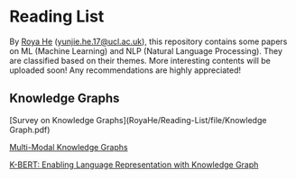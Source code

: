 # Reading List
By [Roya He](https://royahe.github.io) (yunjie.he.17@ucl.ac.uk), this repository contains some papers on ML (Machine Learning) and NLP (Natural Language Processing). They are classified based on their themes. More interesting contents will be uploaded soon! Any recommendations are highly appreciated! 

## Knowledge Graphs
[Survey on Knowledge Graphs](RoyaHe/Reading-List/file/Knowledge Graph.pdf)

[Multi-Modal Knowledge Graphs](https://arxiv.org/abs/1903.05485)

[K-BERT: Enabling Language Representation with Knowledge Graph](https://arxiv.org/pdf/1909.07606.pdf)
